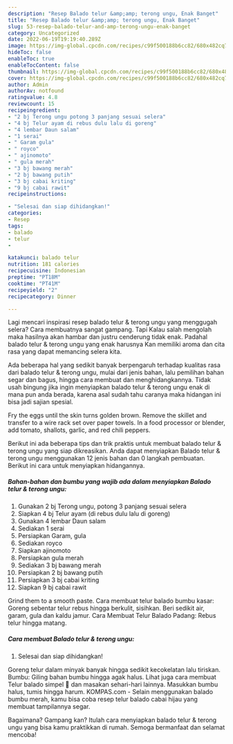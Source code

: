```yaml
---
description: "Resep Balado telur &amp;amp; terong ungu, Enak Banget"
title: "Resep Balado telur &amp;amp; terong ungu, Enak Banget"
slug: 53-resep-balado-telur-and-amp-terong-ungu-enak-banget
category: Uncategorized
date: 2022-06-19T19:19:40.289Z
image: https://img-global.cpcdn.com/recipes/c99f500188b6cc82/680x482cq70/balado-telur-terong-ungu-foto-resep-utama.jpg
hideToc: false
enableToc: true
enableTocContent: false
thumbnail: https://img-global.cpcdn.com/recipes/c99f500188b6cc82/680x482cq70/balado-telur-terong-ungu-foto-resep-utama.jpg
cover: https://img-global.cpcdn.com/recipes/c99f500188b6cc82/680x482cq70/balado-telur-terong-ungu-foto-resep-utama.jpg
author: Admin
authorAv: notfound
ratingvalue: 4.8
reviewcount: 15
recipeingredient:
- "2 bj Terong ungu potong 3 panjang sesuai selera"
- "4 bj Telur ayam di rebus dulu lalu di goreng"
- "4 lembar Daun salam"
- "1 serai"
- " Garam gula"
- " royco"
- " ajinomoto"
- " gula merah"
- "3 bj bawang merah"
- "2 bj bawang putih"
- "3 bj cabai kriting"
- "9 bj cabai rawit"
recipeinstructions:

- "Selesai dan siap dihidangkan!"
categories:
- Resep
tags:
- balado
- telur
- 

katakunci: balado telur  
nutrition: 181 calories
recipecuisine: Indonesian
preptime: "PT18M"
cooktime: "PT41M"
recipeyield: "2"
recipecategory: Dinner

---
```



Lagi mencari inspirasi resep balado telur &amp; terong ungu yang menggugah selera? Cara membuatnya sangat gampang. Tapi Kalau salah mengolah maka hasilnya akan hambar dan justru cenderung tidak enak. Padahal balado telur &amp; terong ungu yang enak harusnya Kan memiliki aroma dan cita rasa yang dapat memancing selera kita.


Ada beberapa hal yang sedikit banyak berpengaruh terhadap kualitas rasa dari balado telur &amp; terong ungu, mulai dari jenis bahan, lalu pemilihan bahan segar dan bagus, hingga cara membuat dan menghidangkannya. Tidak usah bingung jika ingin menyiapkan balado telur &amp; terong ungu enak di mana pun anda berada, karena asal sudah tahu caranya maka hidangan ini bisa jadi sajian spesial.

Fry the eggs until the skin turns golden brown. Remove the skillet and transfer to a wire rack set over paper towels. In a food processor or blender, add tomato, shallots, garlic, and red chili peppers.


Berikut ini ada beberapa tips dan trik praktis untuk membuat balado telur &amp; terong ungu yang siap dikreasikan. Anda dapat menyiapkan Balado telur &amp; terong ungu menggunakan 12 jenis bahan dan 0 langkah pembuatan. Berikut ini cara untuk menyiapkan hidangannya.

<!--inarticleads1-->

##### Bahan-bahan dan bumbu yang wajib ada dalam menyiapkan Balado telur &amp; terong ungu:

1. Gunakan 2 bj Terong ungu, potong 3 panjang sesuai selera
1. Siapkan 4 bj Telur ayam (di rebus dulu lalu di goreng)
1. Gunakan 4 lembar Daun salam
1. Sediakan 1 serai
1. Persiapkan  Garam, gula
1. Sediakan  royco
1. Siapkan  ajinomoto
1. Persiapkan  gula merah
1. Sediakan 3 bj bawang merah
1. Persiapkan 2 bj bawang putih
1. Persiapkan 3 bj cabai kriting
1. Siapkan 9 bj cabai rawit


Grind them to a smooth paste. Cara membuat telur balado bumbu kasar: Goreng sebentar telur rebus hingga berkulit, sisihkan. Beri sedikit air, garam, gula dan kaldu jamur. Cara Membuat Telur Balado Padang: Rebus telur hingga matang. 

<!--inarticleads2-->

##### Cara membuat Balado telur &amp; terong ungu:


1. Selesai dan siap dihidangkan!

Goreng telur dalam minyak banyak hingga sedikit kecokelatan lalu tiriskan. Bumbu: Giling bahan bumbu hingga agak halus. Lihat juga cara membuat Telur balado simpel 🤤 dan masakan sehari-hari lainnya. Masukkan bumbu halus, tumis hingga harum. KOMPAS.com - Selain menggunakan balado bumbu merah, kamu bisa coba resep telur balado cabai hijau yang membuat tampilannya segar. 

Bagaimana? Gampang kan? Itulah cara menyiapkan balado telur &amp; terong ungu yang bisa kamu praktikkan di rumah. Semoga bermanfaat dan selamat mencoba!
